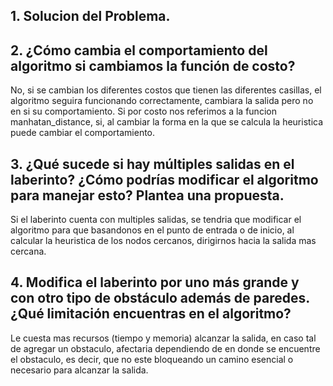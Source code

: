 ## 1. Solucion del Problema.

## 2. ¿Cómo cambia el comportamiento del algoritmo si cambiamos la función de costo?
No, si se cambian los diferentes costos que tienen las diferentes casillas, el algoritmo seguira funcionando correctamente, cambiara la salida pero no en si su comportamiento. Si por costo nos referimos a la funcion manhatan_distance, si, al cambiar la forma en la que se calcula la heuristica puede cambiar el comportamiento.

## 3. ¿Qué sucede si hay múltiples salidas en el laberinto? ¿Cómo podrías modificar el algoritmo para manejar esto? Plantea una  propuesta.
Si el laberinto cuenta con multiples salidas, se tendria que modificar el algoritmo para que basandonos en el punto de entrada o de inicio, al calcular la heuristica de los nodos cercanos, dirigirnos hacia la salida mas cercana.

## 4. Modifica el laberinto por uno más grande y con otro tipo de obstáculo además de paredes. ¿Qué limitación encuentras en el algoritmo? 
Le cuesta mas recursos (tiempo y memoria) alcanzar la salida, en caso tal de agregar un obstaculo, afectaria dependiendo de en donde se encuentre el obstaculo, es decir, que no este bloqueando un camino esencial o necesario para alcanzar la salida.
